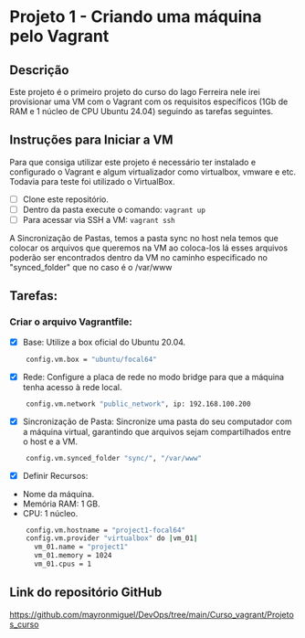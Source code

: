 # Projeto 1 - Criando uma máquina pelo Vagrant

## Descrição
Este projeto é o primeiro projeto do curso do Iago Ferreira nele irei provisionar uma VM com o Vagrant com os requisitos específicos (1Gb de RAM e 1 núcleo de CPU Ubuntu 24.04) seguindo as tarefas seguintes.

## Instruções para Iniciar a VM
Para que consiga utilizar este projeto é necessário ter instalado e configurado o Vagrant e algum virtualizador como virtualbox, vmware e etc. Todavia para teste foi utilizado o VirtualBox.

- [ ] Clone este repositório.
- [ ] Dentro da pasta execute o comando: `vagrant up`
- [ ] Para acessar via SSH a VM: `vagrant ssh`

A Sincronização de Pastas, temos a pasta sync no host nela temos que colocar os arquivos que queremos na VM ao coloca-los lá esses arquivos poderão ser encontrados dentro da VM no caminho especificado no "synced_folder" que no caso é o /var/www

## Tarefas:
### Criar o arquivo **Vagrantfile**:
- [x] Base: Utilize a box oficial do Ubuntu 20.04.
``` bash
    config.vm.box = "ubuntu/focal64"
```

- [x] Rede: Configure a placa de rede no modo bridge para que a máquina tenha acesso à rede local.
``` bash
    config.vm.network "public_network", ip: 192.168.100.200
```

- [x] Sincronização de Pasta: Sincronize uma pasta do seu computador com a máquina virtual, garantindo que arquivos sejam compartilhados entre o host e a VM.
``` bash
    config.vm.synced_folder "sync/", "/var/www"
```

- [x] Definir Recursos:
 - Nome da máquina.
 - Memória RAM: 1 GB.
 - CPU: 1 núcleo.
``` bash
    config.vm.hostname = "project1-focal64"
    config.vm.provider "virtualbox" do |vm_01|
      vm_01.name = "project1"
      vm_01.memory = 1024
      vm_01.cpus = 1

```
## Link do repositório GitHub

https://github.com/mayronmiguel/DevOps/tree/main/Curso_vagrant/Projetos_curso
